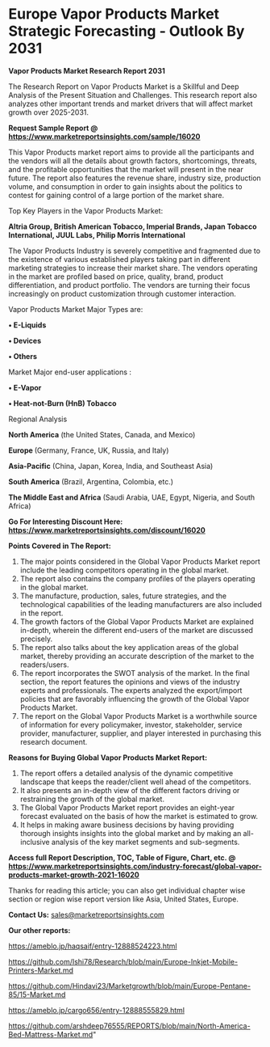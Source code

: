 # Europe Vapor Products Market Strategic Forecasting - Outlook By 2031

<strong>Vapor Products Market Research Report 2031</strong>

The Research Report on Vapor Products Market is a Skillful and Deep Analysis of the Present Situation and Challenges. This research report also analyzes other important trends and market drivers that will affect market growth over 2025-2031.

<strong>Request Sample Report @ <a href=https://www.marketreportsinsights.com/sample/16020>https://www.marketreportsinsights.com/sample/16020</a></strong>

This Vapor Products market report aims to provide all the participants and the vendors will all the details about growth factors, shortcomings, threats, and the profitable opportunities that the market will present in the near future. The report also features the revenue share, industry size, production volume, and consumption in order to gain insights about the politics to contest for gaining control of a large portion of the market share.

Top Key Players in the Vapor Products Market:

<strong>Altria Group, British American Tobacco, Imperial Brands, Japan Tobacco International, JUUL Labs, Philip Morris International</strong>

The Vapor Products Industry is severely competitive and fragmented due to the existence of various established players taking part in different marketing strategies to increase their market share. The vendors operating in the market are profiled based on price, quality, brand, product differentiation, and product portfolio. The vendors are turning their focus increasingly on product customization through customer interaction.

Vapor Products Market Major Types are:

<strong>• E-Liquids

• Devices

• Others</strong>

Market Major end-user applications :

<strong>• E-Vapor

• Heat-not-Burn (HnB) Tobacco</strong>

Regional Analysis

</u><strong><b>North America</b></strong> (the United States, Canada, and Mexico)

<strong><b>Europe </b></strong>(Germany, France, UK, Russia, and Italy)

<strong><b>Asia-Pacific</b></strong> (China, Japan, Korea, India, and Southeast Asia)

<strong><b>South America</b></strong> (Brazil, Argentina, Colombia, etc.)

<strong><b>The Middle East and Africa</b></strong> (Saudi Arabia, UAE, Egypt, Nigeria, and South Africa)

<strong>Go For Interesting Discount Here: <a href=https://www.marketreportsinsights.com/discount/16020>https://www.marketreportsinsights.com/discount/16020</a></strong>

<strong>Points Covered in The Report:</strong>
<ol>
  <li>The major points considered in the Global Vapor Products Market report include the leading competitors operating in the global market.</li>
  <li>The report also contains the company profiles of the players operating in the global market.</li>
  <li>The manufacture, production, sales, future strategies, and the technological capabilities of the leading manufacturers are also included in the report.</li>
  <li>The growth factors of the Global Vapor Products Market are explained in-depth, wherein the different end-users of the market are discussed precisely.</li>
  <li>The report also talks about the key application areas of the global market, thereby providing an accurate description of the market to the readers/users.</li>
  <li>The report incorporates the SWOT analysis of the market. In the final section, the report features the opinions and views of the industry experts and professionals. The experts analyzed the export/import policies that are favorably influencing the growth of the Global Vapor Products Market.</li>
  <li>The report on the Global Vapor Products Market is a worthwhile source of information for every policymaker, investor, stakeholder, service provider, manufacturer, supplier, and player interested in purchasing this research document.</li>
</ol>
<strong>Reasons for Buying Global Vapor Products Market Report:</strong>

<ol>
  <li>The report offers a detailed analysis of the dynamic competitive landscape that keeps the reader/client well ahead of the competitors.</li>
  <li>It also presents an in-depth view of the different factors driving or restraining the growth of the global market.</li>
  <li>The Global Vapor Products Market report provides an eight-year forecast evaluated on the basis of how the market is estimated to grow.</li>
  <li>It helps in making aware business decisions by having providing thorough insights insights into the global market and by making an all-inclusive analysis of the key market segments and sub-segments.</li>
</ol>
<strong>Access full Report Description, TOC, Table of Figure, Chart, etc. @ <a href=https://www.marketreportsinsights.com/industry-forecast/global-vapor-products-market-growth-2021-16020>https://www.marketreportsinsights.com/industry-forecast/global-vapor-products-market-growth-2021-16020</a></strong>


Thanks for reading this article; you can also get individual chapter wise section or region wise report version like Asia, United States, Europe.

<strong>Contact Us:</strong>
sales@marketreportsinsights.com

<strong>Our other reports:</strong>

<a href=https://ameblo.jp/haqsaif/entry-12888524223.html>https://ameblo.jp/haqsaif/entry-12888524223.html</a>

<a href=https://github.com/Ishi78/Research/blob/main/Europe-Inkjet-Mobile-Printers-Market.md>https://github.com/Ishi78/Research/blob/main/Europe-Inkjet-Mobile-Printers-Market.md</a>

<a href=https://github.com/Hindavi23/Marketgrowth/blob/main/Europe-Pentane-85/15-Market.md>https://github.com/Hindavi23/Marketgrowth/blob/main/Europe-Pentane-85/15-Market.md</a>

<a href=https://ameblo.jp/cargo656/entry-12888555829.html>https://ameblo.jp/cargo656/entry-12888555829.html</a>

<a href=https://github.com/arshdeep76555/REPORTS/blob/main/North-America-Bed-Mattress-Market.md>https://github.com/arshdeep76555/REPORTS/blob/main/North-America-Bed-Mattress-Market.md</a>"
